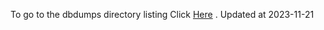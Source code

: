 To go to the dbdumps directory listing Click [Here](https://ipfs.io/ipfs/bafkreic6h463iccpcm67o7e43ohpqra6jk27xt425sfea6iraegtaahdee) . Updated at 2023-11-21